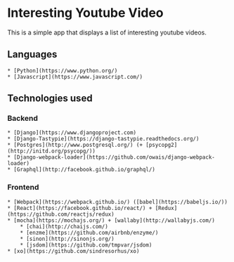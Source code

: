 # Interesting Youtube Video

This is a simple app that displays a list of interesting youtube videos.

## Languages
	* [Python](https://www.python.org/)
	* [Javascript](https://www.javascript.com/)

## Technologies used
### Backend
	* [Django](https://www.djangoproject.com)
	* [Django-Tastypie](https://django-tastypie.readthedocs.org/)
	* [Postgres](http://www.postgresql.org/) (+ [psycopg2](http://initd.org/psycopg/))
	* [Django-webpack-loader](https://github.com/owais/django-webpack-loader)
	* [Graphql](http://facebook.github.io/graphql/)
### Frontend
	* [Webpack](https://webpack.github.io/) ([babel](https://babeljs.io/))
	* [React](https://facebook.github.io/react/) + [Redux](https://github.com/reactjs/redux)
	* [mocha](https://mochajs.org/) + [wallaby](http://wallabyjs.com/)
		* [chai](http://chaijs.com/)
		* [enzme](https://github.com/airbnb/enzyme/)
		* [sinon](http://sinonjs.org/)
		* [jsdom](https://github.com/tmpvar/jsdom)
	* [xo](https://github.com/sindresorhus/xo)
